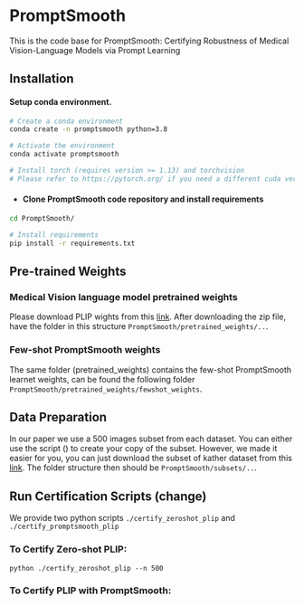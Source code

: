 # PromptSmooth
This is the code base for PromptSmooth: Certifying Robustness of Medical Vision-Language Models via Prompt Learning

## Installation
#### Setup conda environment.
```bash
# Create a conda environment
conda create -n promptsmooth python=3.8

# Activate the environment
conda activate promptsmooth

# Install torch (requires version >= 1.13) and torchvision
# Please refer to https://pytorch.org/ if you need a different cuda version
```
* #### Clone PromptSmooth code repository and install requirements
```bash
cd PromptSmooth/

# Install requirements
pip install -r requirements.txt
```

## Pre-trained Weights
### Medical Vision language model pretrained weights		
Please download PLIP wights from this [link](https://drive.google.com/file/d/1zwreSf0IYuTNJoLVymXJCEGWeEKUiWmi/view?usp=sharing). After downloading the zip file, have the folder in this structure `PromptSmooth/pretrained_weights/..`.
### Few-shot PromptSmooth weights
The same folder (pretrained_weights) contains the few-shot PromptSmooth learnet weights, can be found the following folder `PromptSmooth/pretrained_weights/fewshot_weights`.

## Data Preparation
In our paper we use a 500 images subset from each dataset. You can either use the script () to create your copy of the subset. However, we made it easier for you, you can just download the subset of kather dataset from this [link](https://drive.google.com/file/d/19BSLq5PHFhWhM90mU1-jHpVGId4HS6d3/view?usp=sharing). The folder structure then should be `PromptSmooth/subsets/..`.

## Run Certification Scripts (change)
We provide two python scripts `./certify_zeroshot_plip` and `./certify_promptsmooth_plip`

### To Certify Zero-shot PLIP:
```
python ./certify_zeroshot_plip --n 500
```
### To Certify PLIP with PromptSmooth:




